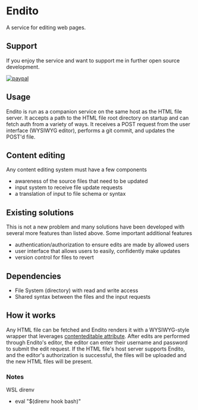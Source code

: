 # Endito
A service for editing web pages.

## Support
If you enjoy the service and want to support me in further open source development.

[![paypal](https://www.paypalobjects.com/en_US/i/btn/btn_donateCC_LG.gif)](https://www.paypal.com/donate?hosted_button_id=8P7E4L2D2K6BU)

## Usage
Endito is run as a companion service on the same host as the HTML file server. It accepts a path to the HTML file root directory on startup and can fetch auth from a variety of ways. It receives a POST request from the user interface (WYSIWYG editor), performs a git commit, and updates the POST'd file.

## Content editing
Any content editing system must have a few components
- awareness of the source files that need to be updated
- input system to receive file update requests
- a translation of input to file schema or syntax

## Existing solutions
This is not a new problem and many solutions have been developed with several more features than listed above. Some important additional features
- authentication/authorization to ensure edits are made by allowed users
- user interface that allows users to easily, confidently make updates
- version control for files to revert 

## Dependencies
- File System (directory) with read and write access
- Shared syntax between the files and the input requests

## How it works
Any HTML file can be fetched and Endito renders it with a WYSIWYG-style wrapper that leverages [contenteditable attribute](https://developer.mozilla.org/en-US/docs/Web/Guide/HTML/Editable_content). After edits are performed through Endito's editor, the editor can enter their username and password to submit the edit request. If the HTML file's host server supports Endito, and the editor's authorization is successful, the files will be uploaded and the new HTML files will be present.

### Notes
WSL direnv
- eval "$(direnv hook bash)"